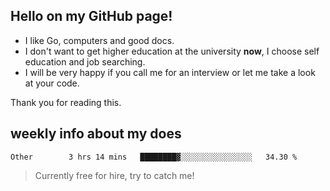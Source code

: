 ## Hello on my GitHub page!

- I like Go, computers and good docs.
- I don't want to get higher education at the university **now**, I choose self education and job searching.
- I will be very happy if you call me for an interview or let me take a look at your code.

Thank you for reading this.

## weekly info about my does
<!--START_SECTION:waka-->

```text
Other        3 hrs 14 mins   ████████▓░░░░░░░░░░░░░░░░   34.30 %
```

<!--END_SECTION:waka-->

> Currently free for hire, try to catch me!
